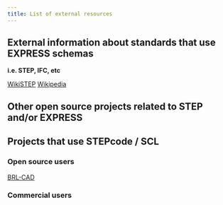 ```yaml
---
title: List of external resources
---
```


External information about standards that use EXPRESS schemas
-------------------------------------------------------------

**i.e. STEP, IFC, etc**

[WikiSTEP](http://wikistep.org/index.php/Main_Page)
[Wikipedia](http://en.wikipedia.org/wiki/ISO_10303)

Other open source projects related to STEP and/or EXPRESS
---------------------------------------------------------

Projects that use STEPcode / SCL
--------------------------------

### Open source users

[BRL-CAD](http://brlcad.org)

### Commercial users
